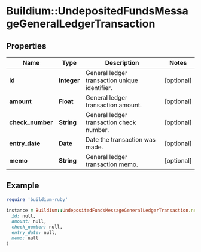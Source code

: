 # Buildium::UndepositedFundsMessageGeneralLedgerTransaction

## Properties

| Name | Type | Description | Notes |
| ---- | ---- | ----------- | ----- |
| **id** | **Integer** | General ledger transaction unique identifier. | [optional] |
| **amount** | **Float** | General ledger transaction amount. | [optional] |
| **check_number** | **String** | General ledger transaction check number. | [optional] |
| **entry_date** | **Date** | Date the transaction was made. | [optional] |
| **memo** | **String** | General ledger transaction memo. | [optional] |

## Example

```ruby
require 'buildium-ruby'

instance = Buildium::UndepositedFundsMessageGeneralLedgerTransaction.new(
  id: null,
  amount: null,
  check_number: null,
  entry_date: null,
  memo: null
)
```


